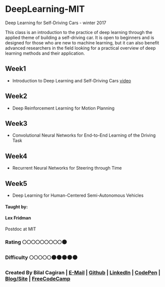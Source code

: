 # DeepLearning-MIT
Deep Learning for Self-Driving Cars - winter 2017

This class is an introduction to the practice of deep learning through the applied theme of building a self-driving car. It is open to beginners and is designed for those who are new to machine learning, but it can also benefit advanced researchers in the field looking for a practical overview of deep learning methods and their application.

## Week1
* Introduction to Deep Learning and Self-Driving Cars [video](https://www.youtube.com/watch?v=1L0TKZQcUtA&index=1&list=PLrAXtmErZgOeiKm4sgNOknGvNjby9efdf)

## Week2
* Deep Reinforcement Learning for Motion Planning

## Week3
* Convolutional Neural Networks for End-to-End Learning of the Driving Task 

## Week4
* Recurrent Neural Networks for Steering through Time 

## Week5
* Deep Learning for Human-Centered Semi-Autonomous Vehicles 

#### Taught by: 

#### Lex Fridman
Postdoc at MIT

### Rating :full_moon::full_moon::full_moon::full_moon::full_moon::full_moon::full_moon::full_moon::full_moon::new_moon:
### Difficulty :full_moon::full_moon::full_moon::full_moon::full_moon::new_moon::new_moon::new_moon::new_moon::new_moon:

### Created By Bilal Cagiran | [E-Mail](mailto:bcagiran@hotmail.com) | [Github](https://github.com/extwiii/) | [LinkedIn](https://linkedin.com/in/bilalcagiran) | [CodePen](http://codepen.io/extwiii/) | [Blog/Site](http://bilalcagiran.com) | [FreeCodeCamp](https://www.freecodecamp.com/extwiii) 
